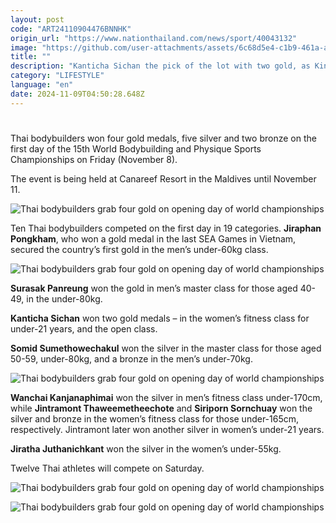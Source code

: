 ```yaml
---
layout: post
code: "ART24110904476BNNHK"
origin_url: "https://www.nationthailand.com/news/sport/40043132"
image: "https://github.com/user-attachments/assets/6c68d5e4-c1b9-461a-ac9f-e85a2d5c92af"
title: ""
description: "Kanticha Sichan the pick of the lot with two gold, as Kingdom amasses 11 medals in Maldives"
category: "LIFESTYLE"
language: "en"
date: 2024-11-09T04:50:28.648Z
---
```


# 









Thai bodybuilders won four gold medals, five silver and two bronze on the first day of the 15th World Bodybuilding and Physique Sports Championships on Friday (November 8).

The event is being held at Canareef Resort in the Maldives until November 11.

  ![Thai bodybuilders grab four gold on opening day of world championships](https://github.com/user-attachments/assets/f1d83c05-2c47-47be-83a4-897eee48f22a)

Ten Thai bodybuilders competed on the first day in 19 categories. **Jiraphan Pongkham**, who won a gold medal in the last SEA Games in Vietnam, secured the country’s first gold in the men’s under-60kg class.

  ![Thai bodybuilders grab four gold on opening day of world championships](https://github.com/user-attachments/assets/27a7b6dd-f063-4262-bb4b-6e88bb58f170)

**Surasak Panreung** won the gold in men’s master class for those aged 40-49, in the under-80kg.

**Kanticha Sichan** won two gold medals – in the women’s fitness class for under-21 years, and the open class.

**Somid Sumethowechakul** won the silver in the master class for those aged 50-59, under-80kg, and a bronze in the men’s under-70kg.

  ![Thai bodybuilders grab four gold on opening day of world championships](https://github.com/user-attachments/assets/eed9eb24-07ac-4121-94a6-b8555942d411)

**Wanchai Kanjanaphimai** won the silver in men’s fitness class under-170cm, while **Jintramont Thaweemetheechote** and **Siriporn Sornchuay** won the silver and bronze in the women’s fitness class for those under-165cm, respectively. Jintramont later won another silver in women’s under-21 years.

**Jiratha Juthanichkant** won the silver in the women’s under-55kg.

Twelve Thai athletes will compete on Saturday.

  ![Thai bodybuilders grab four gold on opening day of world championships](https://github.com/user-attachments/assets/c01de45b-8892-4c57-8c27-4b29e7651c54)

  ![Thai bodybuilders grab four gold on opening day of world championships](https://media.nationthailand.com/uploads/images/contents/w1024/2024/11/VSGgEDdj6XGAG1qJ6pYW.webp?x-image-process=style/lg-webp)